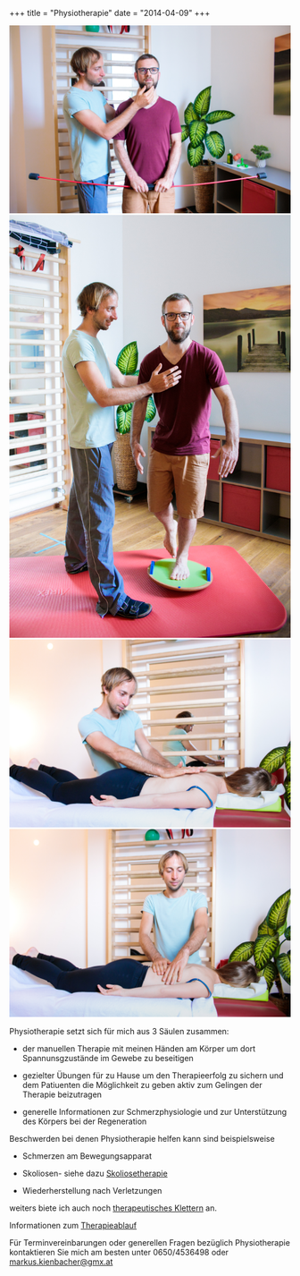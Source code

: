 +++
title = "Physiotherapie"
date = "2014-04-09"
+++


<img src="/img/physiotherapie 1.jpg" >

<img src="/img/physiotherapie 2.jpg" >

<img src="/img/physiotherapie 3.jpg" >

<img src="/img/physiotherapie 4.jpg" >

Physiotherapie setzt sich für mich aus 3 Säulen zusammen:
* der manuellen Therapie mit meinen Händen am Körper um dort Spannunsgzustände im Gewebe zu beseitigen

* gezielter Übungen für zu Hause um den Therapieerfolg zu sichern und dem Patiuenten die Möglichkeit zu geben aktiv zum Gelingen der Therapie beizutragen

* generelle Informationen zur Schmerzphysiologie und zur Unterstützung des Körpers bei der Regeneration


Beschwerden bei denen Physiotherapie helfen kann sind beispielsweise

* Schmerzen am Bewegungsapparat

* Skoliosen- siehe dazu [Skoliosetherapie](/skoliosetherapie)

* Wiederherstellung nach Verletzungen

weiters biete ich auch noch [therapeutisches Klettern](/therapeutisches-klettern) an.
 
 Informationen zum [Therapieablauf](/infoszurtherapie)

Für Terminvereinbarungen oder generellen Fragen bezüglich Physiotherapie kontaktieren Sie mich am besten unter 0650/4536498 oder markus.kienbacher@gmx.at

